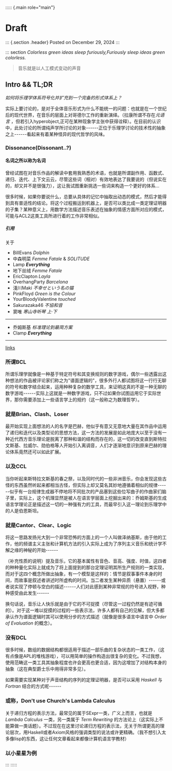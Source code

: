 ::::: {.main role="main"}
# Draft

::: {.section .header}
Posted on December 29, 2024
:::

::: section
*Colorless green ideas sleep furiously,Furiously sleep ideas green
colorless.*

> 音乐就是以人工模式变动的声音

## Intro && TL;DR

*如何将乐理学体系符号化并扩充到一个完备的形式体系上？*

实际上要讨论的，是对于全体音乐形式为什么不能统一的问题：也就是在一个世纪后的现代世界，在音乐的层面上对哥德尔工作的重新演绎。（拉康所谓不存在*元语言*
，但若引入hyperobject,正可在某种现象学主张中获得诠释）。在目前的认识中，此处讨论的所谓纯声学所讨论的对象------正位于乐理学讨论的技术性的抽象之上------看起来有着某种怪异的现代哲学的风味。

### Dissonance(Dissonant..?)

#### 名词之所以称为名词

曾经试图在对音乐作品的解读中套用我熟悉的术语，也就是所谓副作用、函数式、递归、迭代、上下文云云，尽管这些词（相对）有效地表达了我要说的（但说实在的，却又并不是很强力），这让我试图重新挑选一些词来构造一个更好的体系...

很多时候，如果你要说什么，总要从具体的记忆中抽取出动态的模式，然后才能得到具有普适性的结论。将这个过程搬运到机器上，是否可以类比成一类定理证明器的子集？某种意义上，用数学方法描述音乐表述在抽象的情感方面所对应的模式，可能与ACL2这类工具所进行着的工作非常相似。

##### 引用

关于

-   BillEvans *Dolphin*
-   中森明菜 *Femme Fatale* & *SOLITUDE*
-   Lamp ***Everything***
-   地下丝绒 *Femme Fatale*
-   EricClapton *Layla*
-   OverhangParty *Barcelona*
-   淺川Maki *不幸せという名の猫*
-   PinkFloyd *Green is the Colour*
-   YourBloodyValentine *touched*
-   Sakurazaka46 *不協和音*
-   窦唯 *寒山寺听琴 上·下*

------------------------------------------------------------------------

-   乔姆斯基 *标准理论到最简方案*
-   Clamp ***Everything***

------------------------------------------------------------------------

[links](../posts/2025-02-25.html "另外一些作品")

### 所谓BCL

所谓乐理学就像是一种基于特定符号和其变换规则的数字游戏，偶尔一些透露出这种想法的作品被评论家们称之为"谱面逻辑的"，很多外行人都试图将这一行行无聊的符号和数字结合起来，运用种种复杂的数学工具，来证明这真的不是一种无聊的数字游戏------实际上这就是一种数字游戏，只不过如果你试图运用它于实际世界，那你需要添加上一些语言学上的规约（这一般称之为数理哲学）。

### 就是Brian、Clash、Loser

最开始实现上面想法的人的名字是巴赫，他似乎有意又无意地大量在其作品中运用了递归和迭代以及类型论的思想方法，这一方法的发展是如此地庞大以至于没有一种近代西方音乐理论是脱离了那种和谐的结构而存在的，这一切的改变直到斯特拉文斯基、拉威尔、勋伯格等人开始引入离调音，人们才逐渐地意识到原来巴赫的理论体系竟然还可以如此扩展。

### 以及CCL

当你听起来斯特拉文斯基的春之祭，以及同时代的一些非洲音乐，你会发现这些古怪的东西虽然听起来都相当古怪，但实际上却又莫名其妙地遵循着相似的规律------似乎有一台规律生成器不停地将不同批次的产品塞到这些位写曲子的作曲家们脑子里，实际上，这个机理显然是被人在语言学层面上挖掘出来的：乔姆斯基的生成语言学理论正是描述这一切的一种强有力的工具，而最早引入这一理论到乐理学中的人是伯恩斯坦。

### 就是Cantor、Clear、Logic

将这一思路发扬光大到一个非常恐怖的方面上的一个人叫做泽纳基斯，由于他的工作，他的频谱主义主张和计算机方法的引入实际上成为了序列主义音乐和统计学不解之缘的神秘的开始------

（补充性质的说明）提及音乐，它的基本属性有音色、音高、强度、时值，这四者的种种量化实际上就成为了将上面提到的那台定理证明其所生产规则的一类实现，而对于这四个概念所做出抽象，有一个模型是这样的：情节是叙事事件本身的时间，而故事是叙述者讲述时所虚构的时间。当二者发生某种异质（悬置）------或者说实现了停顿与空白的描述------人们对此感到某种非常规的符号进入视野，种种感受由此发生------

换句话说，音乐让人快乐就是由于它的不可捉摸（尽管这一过程仍然是有迹可循的）。对于这一难以捉摸的过程的一些表示法，许多人都有自己的见解，但大多都承认作为谱面逻辑时其可以使用分步的方式描述（就像是很多语言中语言中
*Order of Evaluation* 的概念）。

### 没有DCL

很多时候，数组的数据结构都很适用于描述一部乐曲的复杂状态的一类工作，（这有点像是APL的堆栈游戏），可以用简单的操作构造出很复杂的变化。不过我想，使用范畴这一类工具其抽象程度也许会更高也更合适，因为这增加了对结构本身的抽象（这在典型爵士乐中用得非常多见）。

如果需要实现某种对于声音结构的序列的定理证明器，是否可以采用 *Haskell*
与 *Fortran* 结合的方式呢------

### 或称，Don't use Church's Lambda Calculus

关于递归方程的表示方法，最常见的属于SExpr一类，广义上而言，也就是
*Lambda Calculus* 一类，另一类属于 *Term Rewriting*
的方法论上（这实际上不能算做一类话题）。不过现在在这里讨论递归方程的表示法，无关于所谓更高的理论层次，用Haskell或者Axiom风格的强调类型的说法或许更精确。（我不想引入太多像lisp的东西，这让任何文章看起来都像计算机语言学教材）

### 以小星星为例
:::
:::::
